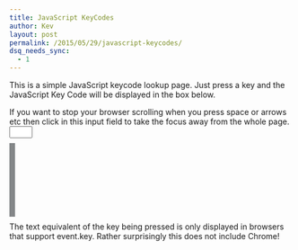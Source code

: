 ```yaml
---
title: JavaScript KeyCodes
author: Kev
layout: post
permalink: /2015/05/29/javascript-keycodes/
dsq_needs_sync:
  - 1
---
```

This is a simple JavaScript keycode lookup page. Just press a key and the JavaScript Key Code will be displayed in the box below.

If you want to stop your browser scrolling when you press space or arrows etc then click in this input field to take the focus away from the whole page. <input type="text" maxlength="0" size="2">

<script>
  window.addEventListener("keydown", function (event) {
    document.getElementById("code").innerHTML = event.keyCode;
    if (event.key) {
      if (event.keyCode > 47 && event.keyCode < 91) {
        document.getElementById("char").innerHTML = " - " + String.toUpperCase(event.key);
      } else {
        document.getElementById("char").innerHTML = " - " + event.key;
      }
    }
  }, false);
</script>
<span id="code" style="background-color: #faee95; font-size: 100;  border-style: solid; border-width: 5px; border-color: #848789"></span>
<span id="char" style="font-size: 70;"></span>

The text equivalent of the key being pressed is only displayed in browsers that support event.key. Rather surprisingly this does not include Chrome!